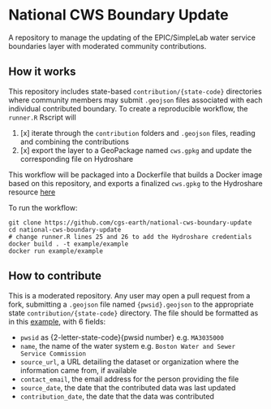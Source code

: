 # National CWS Boundary Update
A repository to manage the updating of the EPIC/SimpleLab water service boundaries layer with moderated community contributions.

## How it works

This repository includes state-based `contribution/{state-code}` directories where community members may submit `.geojson` files associated with each individual contributed boundary. To create a reproducible workflow, the `runner.R` Rscript will 

1. [x] iterate through the `contribution` folders and `.geojson` files, reading and combining the contributions
2. [x] export the layer to a GeoPackage named `cws.gpkg` and update the corresponding file on Hydroshare


This workflow will be packaged into a Dockerfile that builds a Docker image based on this repository, and exports a finalized `cws.gpkg` to the Hydroshare resource [here](https://www.hydroshare.org/resource/c9d8a6a6d87d4a39a4f05af8ef7675ad/)

To run the workflow:

```
git clone https://github.com/cgs-earth/national-cws-boundary-update
cd national-cws-boundary-update
# change runner.R lines 25 and 26 to add the Hydroshare credentials
docker build . -t example/example
docker run example/example
```


## How to contribute

This is a moderated repository. Any user may open a pull request from a fork, submitting a `.geojson` file named `{pwsid}.geojson` to the appropriate state `contribution/{state-code}` directory. The file should be formatted as in this [example](https://github.com/cgs-earth/national-cws-boundary-update/blob/main/contribution/MA/MA3035000.geojson), with 6 fields: 

* `pwsid` as {2-letter-state-code}{pwsid number} e.g. `MA3035000`
* `name`, the name of the water system e.g. `Boston Water and Sewer Service Commission`
* `source_url`, a URL detailing the dataset or organization where the information came from, if available
* `contact_email`, the email address for the person providing the file
* `source_date`, the date that the contributed data was last updated
* `contribution_date`, the date that the data was contributed


